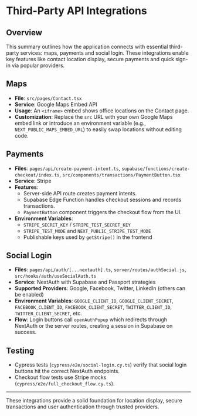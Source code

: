 # Third-Party API Integrations

## Overview

This summary outlines how the application connects with essential third-party services: maps, payments and social login. These integrations enable key features like contact location display, secure payments and quick sign-in via popular providers.

## Maps

- **File**: `src/pages/Contact.tsx`
- **Service**: Google Maps Embed API
- **Usage**: An `<iframe>` embed shows office locations on the Contact page.
- **Customization**: Replace the `src` URL with your own Google Maps embed link or introduce an environment variable (e.g., `NEXT_PUBLIC_MAPS_EMBED_URL`) to easily swap locations without editing code.

## Payments

- **Files**: `pages/api/create-payment-intent.ts`, `supabase/functions/create-checkout/index.ts`, `src/components/transactions/PaymentButton.tsx`
- **Service**: Stripe
- **Features**:
  - Server-side API route creates payment intents.
  - Supabase Edge Function handles checkout sessions and records transactions.
  - `PaymentButton` component triggers the checkout flow from the UI.
- **Environment Variables**:
  - `STRIPE_SECRET_KEY` / `STRIPE_TEST_SECRET_KEY`
  - `STRIPE_TEST_MODE` and `NEXT_PUBLIC_STRIPE_TEST_MODE`
  - Publishable keys used by `getStripe()` in the frontend

## Social Login

- **Files**: `pages/api/auth/[...nextauth].ts`, `server/routes/authSocial.js`, `src/hooks/auth/useSocialAuth.ts`
- **Service**: NextAuth with Supabase and Passport strategies
- **Supported Providers**: Google, Facebook, Twitter, LinkedIn (others can be enabled)
- **Environment Variables**: `GOOGLE_CLIENT_ID`, `GOOGLE_CLIENT_SECRET`, `FACEBOOK_CLIENT_ID`, `FACEBOOK_CLIENT_SECRET`, `TWITTER_CLIENT_ID`, `TWITTER_CLIENT_SECRET`, etc.
- **Flow**: Login buttons call `openAuthPopup` which redirects through NextAuth or the server routes, creating a session in Supabase on success.

## Testing

- Cypress tests (`cypress/e2e/social-login.cy.ts`) verify that social login buttons hit the correct NextAuth endpoints.
- Checkout flow tests use Stripe mocks (`cypress/e2e/full_checkout_flow.cy.ts`).

---

These integrations provide a solid foundation for location display, secure transactions and user authentication through trusted providers.
